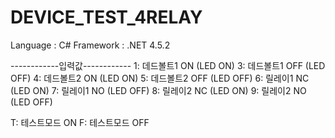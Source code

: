 # DEVICE_TEST_4RELAY

Language : C#
Framework : .NET 4.5.2

------------입력값------------
1: 데드볼트1 ON (LED ON)
3: 데드볼트1 OFF (LED OFF)
4: 데드볼트2 ON (LED ON)
5: 데드볼트2 OFF (LED OFF)
6: 릴레이1 NC (LED ON)
7: 릴레이1 NO (LED OFF)
8: 릴레이2 NC (LED ON)
9: 릴레이2 NO (LED OFF)

T: 테스트모드 ON
F: 테스트모드 OFF
